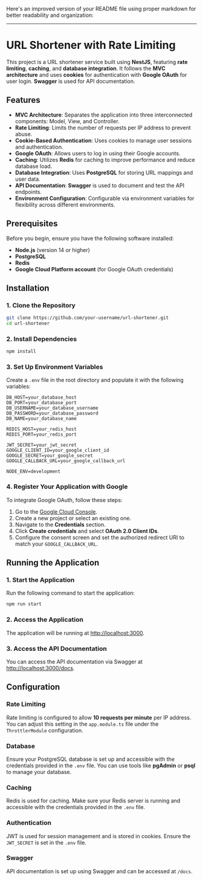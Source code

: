 Here's an improved version of your README file using proper markdown for better readability and organization:

---

# URL Shortener with Rate Limiting

This project is a URL shortener service built using **NestJS**, featuring **rate limiting**, **caching**, and **database integration**. It follows the **MVC architecture** and uses **cookies** for authentication with **Google OAuth** for user login. **Swagger** is used for API documentation.

## Features

- **MVC Architecture**: Separates the application into three interconnected components: Model, View, and Controller.
- **Rate Limiting**: Limits the number of requests per IP address to prevent abuse.
- **Cookie-Based Authentication**: Uses cookies to manage user sessions and authentication.
- **Google OAuth**: Allows users to log in using their Google accounts.
- **Caching**: Utilizes **Redis** for caching to improve performance and reduce database load.
- **Database Integration**: Uses **PostgreSQL** for storing URL mappings and user data.
- **API Documentation**: **Swagger** is used to document and test the API endpoints.
- **Environment Configuration**: Configurable via environment variables for flexibility across different environments.

## Prerequisites

Before you begin, ensure you have the following software installed:

- **Node.js** (version 14 or higher)
- **PostgreSQL**
- **Redis**
- **Google Cloud Platform account** (for Google OAuth credentials)

## Installation

### 1. Clone the Repository

```bash
git clone https://github.com/your-username/url-shortener.git
cd url-shortener
```

### 2. Install Dependencies

```bash
npm install
```

### 3. Set Up Environment Variables

Create a `.env` file in the root directory and populate it with the following variables:

```env
DB_HOST=your_database_host
DB_PORT=your_database_port
DB_USERNAME=your_database_username
DB_PASSWORD=your_database_password
DB_NAME=your_database_name

REDIS_HOST=your_redis_host
REDIS_PORT=your_redis_port

JWT_SECRET=your_jwt_secret
GOOGLE_CLIENT_ID=your_google_client_id
GOOGLE_SECRET=your_google_secret
GOOGLE_CALLBACK_URL=your_google_callback_url

NODE_ENV=development
```

### 4. Register Your Application with Google

To integrate Google OAuth, follow these steps:

1. Go to the [Google Cloud Console](https://console.cloud.google.com/).
2. Create a new project or select an existing one.
3. Navigate to the **Credentials** section.
4. Click **Create credentials** and select **OAuth 2.0 Client IDs**.
5. Configure the consent screen and set the authorized redirect URI to match your `GOOGLE_CALLBACK_URL`.

## Running the Application

### 1. Start the Application

Run the following command to start the application:

```bash
npm run start
```

### 2. Access the Application

The application will be running at [http://localhost:3000](http://localhost:3000).

### 3. Access the API Documentation

You can access the API documentation via Swagger at [http://localhost:3000/docs](http://localhost:3000/docs).

## Configuration

### Rate Limiting

Rate limiting is configured to allow **10 requests per minute** per IP address. You can adjust this setting in the `app.module.ts` file under the `ThrottlerModule` configuration.

### Database

Ensure your PostgreSQL database is set up and accessible with the credentials provided in the `.env` file. You can use tools like **pgAdmin** or **psql** to manage your database.

### Caching

Redis is used for caching. Make sure your Redis server is running and accessible with the credentials provided in the `.env` file.

### Authentication

JWT is used for session management and is stored in cookies. Ensure the `JWT_SECRET` is set in the `.env` file.

### Swagger

API documentation is set up using Swagger and can be accessed at `/docs`.

